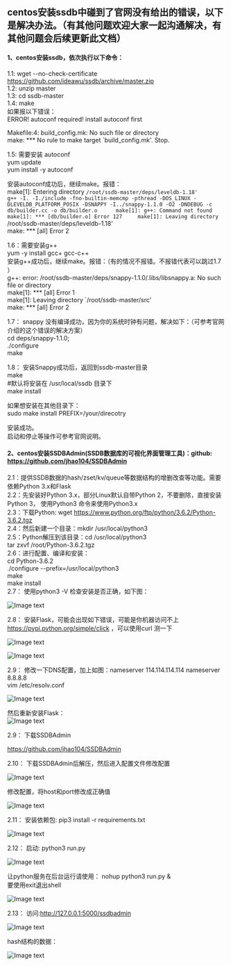 
## centos安装ssdb中碰到了官网没有给出的错误，以下是解决办法。（有其他问题欢迎大家一起沟通解决，有其他问题会后续更新此文档）    

#### 1、centos安装ssdb，依次执行以下命令：

   1.1: wget --no-check-certificate https://github.com/ideawu/ssdb/archive/master.zip    
   1.2: unzip master    
   1.3: cd ssdb-master    
   1.4: make    
   如果报以下错误：    
   ERROR! autoconf required! install autoconf first    

   Makefile:4: build_config.mk: No such file or directory    
   make: *** No rule to make target `build_config.mk'.  Stop. 
   
  1.5: 需要安装 autoconf    
  yum update    
  yum install -y  autoconf    
    
  安装autoconf成功后，继续make。报错：    
  make[1]: Entering directory `/root/ssdb-master/deps/leveldb-1.18'      
  g++ -I. -I./include -fno-builtin-memcmp -pthread -DOS_LINUX -DLEVELDB_PLATFORM_POSIX -DSNAPPY -I../snappy-1.1.0 -O2 -DNDEBUG -c             
  db/builder.cc -o db/builder.o     
  make[1]: g++: Command not found    
  make[1]: *** [db/builder.o] Error 127    
  make[1]: Leaving directory `/root/ssdb-master/deps/leveldb-1.18'    
  make: *** [all] Error 2    
    
  1.6：需要安装g++    
  yum -y install gcc+ gcc-c++    
  安装g++成功后，继续make。报错：（有的情况不报错。不报错代表可以跳过1.7  ）    
  g++: error: /root/ssdb-master/deps/snappy-1.1.0/.libs/libsnappy.a: No such file or directory    
  make[1]: *** [all] Error 1    
  make[1]: Leaving directory `/root/ssdb-master/src'    
  make: *** [all] Error 2     
    
  1.7： snappy 没有编译成功，因为你的系统时钟有问题，解决如下：（可参考官网介绍的这个错误的解决方案）    
  cd deps/snappy-1.1.0;    
  ./configure    
  make     
    
  1.8： 安装Snappy成功后，返回到ssdb-master目录     
  make     
  #默认将安装在 /usr/local/ssdb 目录下     
  make install    
    
  如果想安装在其他目录下：    
  sudo make install PREFIX=/your/direcotry    
    
  安装成功。    
  启动和停止等操作可参考官网说明。    
    
#### 2、centos安装SSDBAdmin(SSDB数据库的可视化界面管理工具)：github: https://github.com/jhao104/SSDBAdmin    
   2.1：提供SSDB数据的hash/zset/kv/queue等数据结构的增删改查等功能。需要依赖Python 3.x和Flask    
   2.2：先安装好Python 3.x，部分Linux默认自带Python 2，不要删除，直接安装Python 3， 使用Python3 命令来使用Python3.x    
   2.3：下载Python: wget https://www.python.org/ftp/python/3.6.2/Python-3.6.2.tgz    
   2.4：然后新建一个目录：mkdir /usr/local/python3    
   2.5：Python解压到该目录：cd /usr/local/python3    
         tar zxvf /root/Python-3.6.2.tgz    
   2.6：进行配置、编译和安装：    
         cd Python-3.6.2    
         ./configure --prefix=/usr/local/python3    
         make    
         make install    
   2.7： 使用python3 -V 检查安装是否正确，如下图：   
   
   ![Image text](https://github.com/liweiDiao/ssdbDemo/blob/master/images/1.png)   
  
   2.8： 安装Flask，可能会出现如下错误，可能是你机器访问不上 https://pypi.python.org/simple/click ，可以使用curl 测一下
   
   ![Image text](https://github.com/liweiDiao/ssdbDemo/blob/master/images/2.png)    
   
   ![Image text](https://github.com/liweiDiao/ssdbDemo/blob/master/images/12.png)   
   
   2.9： 修改一下DNS配置，加上如图：nameserver 114.114.114.114  nameserver 8.8.8.8        
   vim /etc/resolv.conf     
   
   ![Image text](https://github.com/liweiDiao/ssdbDemo/blob/master/images/11.png)     
   
   然后重新安装Flask：    
   ![Image text](https://github.com/liweiDiao/ssdbDemo/blob/master/images/13.png)     
  
   2.9： 下载SSDBAdmin    
   
   https://github.com/jhao104/SSDBAdmin    
   
   2.10： 下载SSDBAdmin后解压，然后进入配置文件修改配置    
   
   ![Image text](https://github.com/liweiDiao/ssdbDemo/blob/master/images/3.png)    
   
   修改配置，将host和port修改成正确值    
   
   ![Image text](https://github.com/liweiDiao/ssdbDemo/blob/master/images/4.png)    
   
   2.11： 安装依赖包: pip3 install -r requirements.txt    
   
   ![Image text](https://github.com/liweiDiao/ssdbDemo/blob/master/images/14.png)    
   
   2.12： 启动: python3 run.py 
   
   ![Image text](https://github.com/liweiDiao/ssdbDemo/blob/master/images/15.png)    
   
   让python服务在后台运行请使用：  nohup python3 run.py &     
   要使用exit退出shell    
   
   ![Image text](https://github.com/liweiDiao/ssdbDemo/blob/master/images/21.png)    
   
   2.13： 访问:http://127.0.0.1:5000/ssdbadmin    
   
   ![Image text](https://github.com/liweiDiao/ssdbDemo/blob/master/images/18.png)     
   
   hash结构的数据：    
   
   ![Image text](https://github.com/liweiDiao/ssdbDemo/blob/master/images/19.png)    
         

